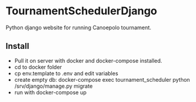 # TournamentSchedulerDjango

Python django website for running Canoepolo tournament.

## Install

* Pull it on server with docker and docker-compose installed.
* cd to docker folder
* cp env.template to .env and edit variables
* create empty db: docker-compose exec tournament_scheduler python /srv/django/manage.py migrate
* run with docker-compose up
